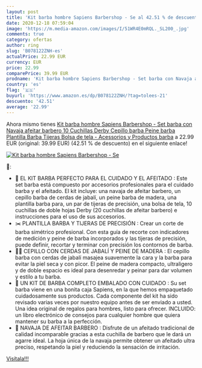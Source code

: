 ```yaml
---
layout: post
title: 'Kit barba hombre Sapiens Barbershop - Se al 42.51 % de descuento'
date: 2020-12-18 07:59:04
image: 'https://m.media-amazon.com/images/I/51WR4E0mRQL._SL200_.jpg'
comments: true
category: ofertas
author: ring
slug: 'B078122ZNH-es'
actualPrice: 22.99 EUR
currency: EUR
price: 22.99
comparePrice: 39.99 EUR
prodname: 'Kit barba hombre Sapiens Barbershop - Set barba con Navaja afeitar barbero  10 Cuchillas Derby  Cepillo barba  Peine barba  Plantilla Barba  Tijeras  Bolsa de tela - Acessorios y Productos barba'
country: 'es'
flag: '🇪🇸'
buyurl: 'https://www.amazon.es/dp/B078122ZNH/?tag=tolees-21'
descuento: '42.51'
average: '22.99'
---
```


Ahora mismo tienes [Kit barba hombre Sapiens Barbershop - Set barba con Navaja afeitar barbero  10 Cuchillas Derby  Cepillo barba  Peine barba  Plantilla Barba  Tijeras  Bolsa de tela - Acessorios y Productos barba](https://www.amazon.es/dp/B078122ZNH/?tag=tolees-21) a 22.99 EUR (original: 39.99 EUR) (42.51 %  de descuento) en el siguiente enlace!

[![Kit barba hombre Sapiens Barbershop - Se](https://m.media-amazon.com/images/I/51WR4E0mRQL._SL200_.jpg)](https://www.amazon.es/dp/B078122ZNH/?tag=tolees-21)

🔎:

- 💈 EL KIT BARBA PERFECTO PARA EL CUIDADO Y EL AFEITADO : Este set barba está compuesto por accesorios profesionales para el cuidado barba y el afeitado. El kit incluye: una navaja de afeitar barbero, un cepillo barba de cerdas de jabalí, un peine barba de madera, una plantilla barba para, un par de tijeras de precisión, una bolsa de tela, 10 cuchillas de doble hojas Derby (20 cuchillas de afeitar barbero) e instrucciones para el uso de sus accesorios.
- ✂️ PLANTILLA BARBA Y TIJERAS DE PRECISIÓN : Crear un corte de barba simétrico profesional. Con esta guía de recorte con indicadores de medición y peine de barba incorporados y las tijeras de precisión, puede definir, recortar y terminar con precisión los contornos de barba.
- 🧔🏻 CEPILLO CON CERDAS DE JABALÍ Y PEINE DE MADERA : El cepillo barba con cerdas de jabalí masajea suavemente la cara y la barba para evitar la piel seca y con picor. El peine de madera compacto, ultraligero y de doble espacio es ideal para desenredar y peinar para dar volumen y estilo a tu barba.
- 🎁 UN KIT DE BARBA COMPLETO EMBALADO CON CUIDADO : Su set barba viene en una bonita caja Sapiens, en la que hemos empaquetado cuidadosamente sus productos. Cada componente del kit ha sido revisado varias veces por nuestro equipo antes de ser enviado a usted. Una idea original de regalos para hombres, listo para ofrecer. INCLUIDO: un libro electrónico de consejos para cualquier hombre que quiera mantener su barba a la perfección.
- 🌟 NAVAJA DE AFEITAR BARBERO : Disfrute de un afeitado tradicional de calidad incomparable gracias a esta cuchilla de barbero que le dará un agarre ideal. La hoja única de la navaja permite obtener un afeitado ultra preciso, respetando la piel y reduciendo la sensación de irritación.

[Visítala!!!](https://www.amazon.es/dp/B078122ZNH/?tag=tolees-21)
